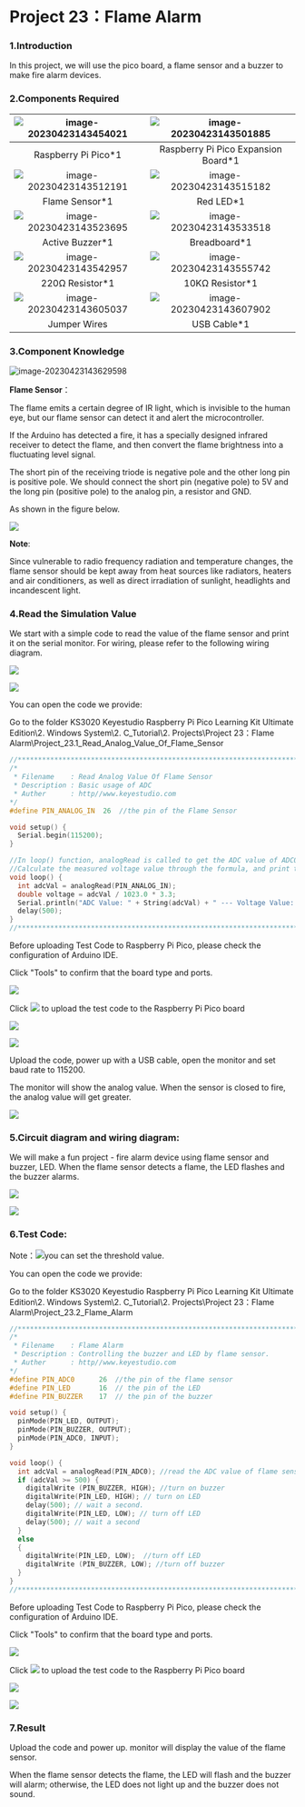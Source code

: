 # Project 23：Flame Alarm

### 1.**Introduction**

In this project, we will use the pico board, a flame sensor and a buzzer to make fire alarm devices.

### 2.**Components Required**

| ![image-20230423143454021](media/image-20230423143454021.png) | ![image-20230423143501885](media/image-20230423143501885.png) |
| :----------------------------------------------------------: | :----------------------------------------------------------: |
|                     Raspberry Pi Pico*1                      |             Raspberry Pi Pico Expansion Board*1              |
| ![image-20230423143512191](media/image-20230423143512191.png) | ![image-20230423143515182](media/image-20230423143515182.png) |
|                        Flame Sensor*1                        |                          Red LED*1                           |
| ![image-20230423143523695](media/image-20230423143523695.png) | ![image-20230423143533518](media/image-20230423143533518.png) |
|                       Active Buzzer*1                        |                         Breadboard*1                         |
| ![image-20230423143542957](media/image-20230423143542957.png) | ![image-20230423143555742](media/image-20230423143555742.png) |
|                       220Ω Resistor*1                        |                       10KΩ Resistor*1                        |
| ![image-20230423143605037](media/image-20230423143605037.png) | ![image-20230423143607902](media/image-20230423143607902.png) |
|                         Jumper Wires                         |                         USB Cable*1                          |



### 3.**Component Knowledge**

![image-20230423143629598](media/image-20230423143629598.png)

**Flame Sensor**：

The flame emits a certain degree of IR light, which is invisible to the human eye, but our flame sensor can detect it and alert the microcontroller. 

If the Arduino has detected a fire, it has a specially designed infrared receiver to detect the flame, and then convert the flame brightness into a fluctuating level signal. 

The short pin of the receiving triode is negative pole and the other long pin is positive pole. We should connect the short pin (negative pole) to 5V and the long pin (positive pole) to the analog pin, a resistor and GND. 

As shown in the figure below.

![](/media/87bd204db523c602c80745266c1ee452.png)

**Note**: 

Since vulnerable to radio frequency radiation and temperature changes, the flame sensor should be kept away from heat sources like radiators, heaters and air conditioners, as well as direct irradiation of sunlight, headlights and incandescent light.



### 4.**Read the Simulation Value**

We start with a simple code to read the value of the flame sensor and print it on the serial monitor. For wiring, please refer to the following wiring diagram.

![](/media/85531078db041bba05599b3a1118a7bc.png)

![](/media/1e3c424f7cc7ac797ab0b8ae4a00f4f1.png)

You can open the code we provide:

Go to the folder KS3020 Keyestudio Raspberry Pi Pico Learning Kit Ultimate Edition\\2. Windows System\\2. C\_Tutorial\\2. Projects\\Project 23：Flame Alarm\\Project\_23.1\_Read\_Analog\_Value\_Of\_Flame\_Sensor

```c
//**********************************************************************************
/*  
 * Filename    : Read Analog Value Of Flame Sensor
 * Description : Basic usage of ADC
 * Auther      : http//www.keyestudio.com
*/
#define PIN_ANALOG_IN  26  //the pin of the Flame Sensor

void setup() {
  Serial.begin(115200);
}

//In loop() function, analogRead is called to get the ADC value of ADC0 and assign it to adcVal. 
//Calculate the measured voltage value through the formula, and print these data through the serial port monitor.
void loop() {
  int adcVal = analogRead(PIN_ANALOG_IN);
  double voltage = adcVal / 1023.0 * 3.3;
  Serial.println("ADC Value: " + String(adcVal) + " --- Voltage Value: " + String(voltage) + "V");
  delay(500);
}
//**********************************************************************************
```


Before uploading Test Code to Raspberry Pi Pico, please check the configuration of Arduino IDE.

Click "Tools" to confirm that the board type and ports.

![](/media/0c9a83df31070fa1c0ab0901259e8093.png)

Click ![](/media/b0d41283bf5ae66d2d5ab45db15331ba.png) to upload the test code to the Raspberry Pi Pico board

![](/media/ebc1c3f3cbe627c2a2495e24d599b296.png)

![](/media/35d0dcf2559ec439f695cb316d33f5ce.png)

Upload the code, power up with a USB cable, open the monitor and set baud rate to 115200.

The monitor will show the analog value. When the sensor is closed to fire, the analog value will get greater.

![](/media/b578ae0004b44405bac340bc62138a80.png)

### 5.**Circuit diagram and wiring diagram:**

We will make a fun project - fire alarm device using flame sensor and buzzer, LED. When the flame sensor detects a flame, the LED flashes and the buzzer alarms.

![](/media/c2b7feb8039e618ba070a9714ef06554.png)

![](/media/0cd1ee17a6f8de81464817090c5832eb.png)

### 6.**Test Code:**

Note：![](/media/4b3a41657bb185bc081cc3768c117634.png)you can set the threshold value.

You can open the code we provide:

Go to the folder KS3020 Keyestudio Raspberry Pi Pico Learning Kit Ultimate Edition\\2. Windows System\\2. C\_Tutorial\\2. Projects\\Project 23：Flame Alarm\\Project\_23.2\_Flame\_Alarm

```c
//**********************************************************************************
/*  
 * Filename    : Flame Alarm
 * Description : Controlling the buzzer and LED by flame sensor.
 * Auther      : http//www.keyestudio.com
*/
#define PIN_ADC0      26  //the pin of the flame sensor
#define PIN_LED       16  // the pin of the LED
#define PIN_BUZZER    17  // the pin of the buzzer

void setup() {
  pinMode(PIN_LED, OUTPUT);
  pinMode(PIN_BUZZER, OUTPUT);
  pinMode(PIN_ADC0, INPUT);
}

void loop() {
  int adcVal = analogRead(PIN_ADC0); //read the ADC value of flame sensor
  if (adcVal >= 500) {
    digitalWrite (PIN_BUZZER, HIGH); //turn on buzzer
    digitalWrite(PIN_LED, HIGH); // turn on LED
    delay(500); // wait a second.
    digitalWrite(PIN_LED, LOW); // turn off LED
    delay(500); // wait a second
  }
  else
  {
    digitalWrite(PIN_LED, LOW);  //turn off LED
    digitalWrite (PIN_BUZZER, LOW); //turn off buzzer
  }
}
//**********************************************************************************
```


Before uploading Test Code to Raspberry Pi Pico, please check the configuration of Arduino IDE.

Click "Tools" to confirm that the board type and ports.

![](/media/ed07391972b22a1aa557f594e73e3fb9.png)

Click ![](/media/b0d41283bf5ae66d2d5ab45db15331ba.png) to upload the test code to the Raspberry Pi Pico board

![](/media/45e5e690a5613cf2b5bfea1ca277abb8.png)

![](/media/be6fb92934f8d704ac8cfae22db7ef43.png)

### 7.**Result**

Upload the code and power up. monitor will display the value of the flame sensor. 

When the flame sensor detects the flame, the LED will flash and the buzzer will alarm; otherwise, the LED does not light up and the buzzer does not sound.
